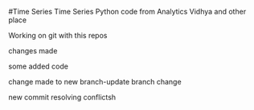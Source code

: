 #Time Series
Time Series Python code from Analytics Vidhya and other place

Working on git with this repos

changes made

some added code

change made to new branch-update branch change

new commit resolving conflictsh
